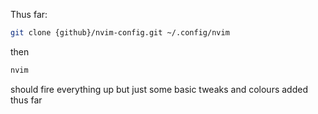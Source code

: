 Thus far:

```bash
git clone {github}/nvim-config.git ~/.config/nvim
```
then 

```bash
nvim 
```
should fire everything up but just some basic tweaks and colours added thus far
